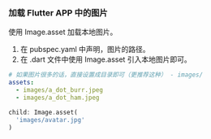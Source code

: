 ### 加载 Flutter APP 中的图片

使用 Image.asset 加载本地图片。

1. 在 pubspec.yaml 中声明，图片的路径。
2. 在 .dart 文件中使用 Image.asset 引入本地图片即可。

``` yaml
# 如果图片很多的话，直接设置成目录即可（更推荐这种） - images/
assets:
  - images/a_dot_burr.jpeg
  - images/a_dot_ham.jpeg
```

``` dart
child: Image.asset(
  'images/avatar.jpg'
)
```
